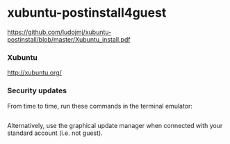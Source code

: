 # xubuntu-postinstall4guest

<https://github.com/ludojmj/xubuntu-postinstall/blob/master/Xubuntu_install.pdf>

### Xubuntu

<http://xubuntu.org/>

### Security updates

From time to time, run these commands in the terminal emulator:

```sudo apt-get update && sudo apt-get -y dist-upgrade
```

Alternatively, use the graphical update manager when connected with your standard account (i.e. not guest).
